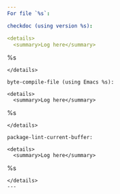 ```yaml
---
For file `%s`:

checkdoc (using version %s):

<details>
  <summary>Log here</summary>
```
%s
```
</details>

byte-compile-file (using Emacs %s):

<details>
  <summary>Log here</summary>
```
%s
```
</details>

package-lint-current-buffer:

<details>
  <summary>Log here</summary>
```
%s
```
</details>
---
```

